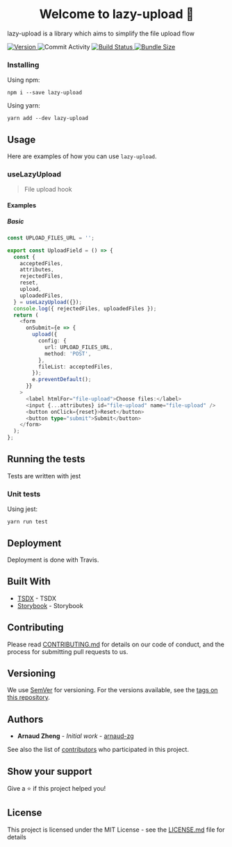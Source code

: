 <h1 align="center">Welcome to lazy-upload 👋</h1>

<p>lazy-upload is a library which aims to simplify the file upload flow</p>

<p>
  <a href="https://www.npmjs.com/package/lazy-upload" target="_blank">
    <img alt="Version" src="https://img.shields.io/npm/v/lazy-upload.svg">
  </a>
  <img alt="Commit Activity" src="https://img.shields.io/github/commit-activity/m/arnaud-zg/lazy-upload" />
  <a href="https://travis-ci.org/arnaud-zg/lazy-upload" target="_blank">
    <img alt="Build Status" src="https://travis-ci.org/arnaud-zg/lazy-upload.svg?branch=develop" />
  </a>
  <a href="https://bundlephobia.com/result?p=lazy-upload" target="_blank">
    <img alt="Bundle Size" src="https://badgen.net/bundlephobia/min/lazy-upload" />
  </a>
</p>

### Installing

Using npm:

```shell
npm i --save lazy-upload
```

Using yarn:

```shell
yarn add --dev lazy-upload
```

## Usage

Here are examples of how you can use `lazy-upload`.

### useLazyUpload

> File upload hook

#### Examples

##### Basic

```ts
const UPLOAD_FILES_URL = '';

export const UploadField = () => {
  const {
    acceptedFiles,
    attributes,
    rejectedFiles,
    reset,
    upload,
    uploadedFiles,
  } = useLazyUpload({});
  console.log({ rejectedFiles, uploadedFiles });
  return (
    <form
      onSubmit={e => {
        upload({
          config: {
            url: UPLOAD_FILES_URL,
            method: 'POST',
          },
          fileList: acceptedFiles,
        });
        e.preventDefault();
      }}
    >
      <label htmlFor="file-upload">Choose files:</label>
      <input {...attributes} id="file-upload" name="file-upload" />
      <button onClick={reset}>Reset</button>
      <button type="submit">Submit</button>
    </form>
  );
};
```

## Running the tests

Tests are written with jest

### Unit tests

Using jest:

```shell
yarn run test
```

## Deployment

Deployment is done with Travis.

## Built With

- [TSDX](https://github.com/palmerhq/tsdx) - TSDX
- [Storybook](https://github.com/storybookjs/storybook) - Storybook

## Contributing

Please read [CONTRIBUTING.md](CONTRIBUTING.md) for details on our code of conduct, and the process for submitting pull requests to us.

## Versioning

We use [SemVer](http://semver.org/) for versioning. For the versions available, see the [tags on this repository](https://github.com/arnaud-zg/lazy-upload/tags).

## Authors

- **Arnaud Zheng** - _Initial work_ - [arnaud-zg](https://github.com/arnaud-zg)

See also the list of [contributors](https://github.com/arnaud-zg/lazy-upload/graphs/contributors) who participated in this project.

## Show your support

Give a ⭐️ if this project helped you!

## License

This project is licensed under the MIT License - see the [LICENSE.md](LICENSE.md) file for details
